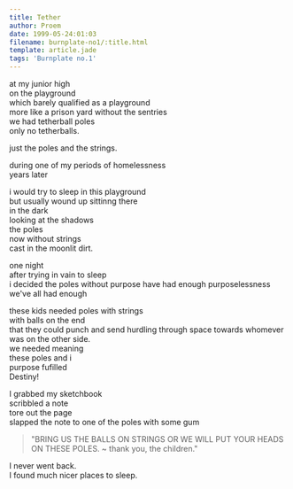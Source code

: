 ```yaml
---
title: Tether
author: Proem
date: 1999-05-24:01:03
filename: burnplate-no1/:title.html
template: article.jade
tags: 'Burnplate no.1'
---
```


at my junior high  
on the playground  
which barely qualified as a playground  
more like a prison yard without the sentries  
we had tetherball poles  
only no tetherballs.  

just the poles and the strings.

during one of my periods of homelessness  
years later

i would try to sleep in this playground  
but usually wound up sittinng there  
in the dark  
looking at the shadows  
the poles  
now without strings  
cast in the moonlit dirt.

one night  
after trying in vain to sleep  
i decided the poles without purpose have had enough purposelessness  
we've all had enough  

these kids needed poles with strings  
with balls on the end  
that they could punch and send hurdling through space towards whomever was on the other side.  
we needed meaning  
these poles and i  
purpose fufilled  
Destiny!

I grabbed my sketchbook  
scribbled a note  
tore out the page  
slapped the note to one of the poles with some gum

> "BRING US THE BALLS ON STRINGS OR WE WILL PUT YOUR HEADS ON THESE POLES.
>  ~ thank you, the children."

I never went back.  
I found much nicer places to sleep.